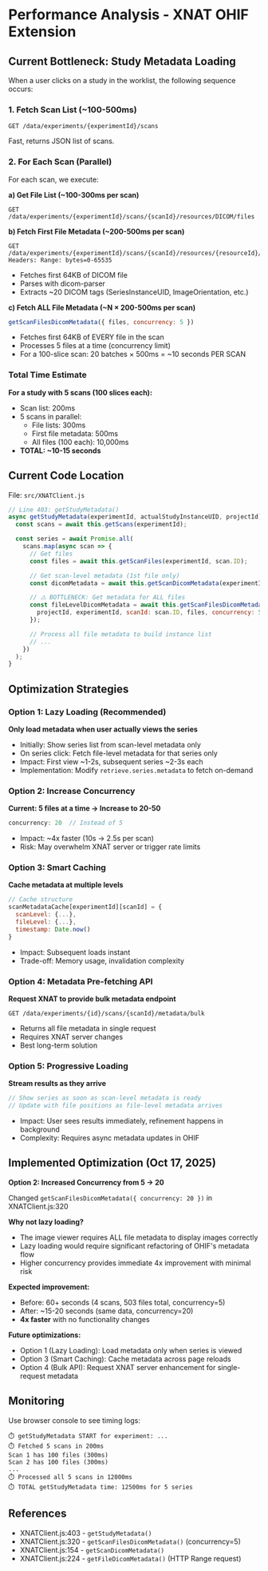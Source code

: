 # Performance Analysis - XNAT OHIF Extension

## Current Bottleneck: Study Metadata Loading

When a user clicks on a study in the worklist, the following sequence occurs:

### 1. Fetch Scan List (~100-500ms)
```
GET /data/experiments/{experimentId}/scans
```
Fast, returns JSON list of scans.

### 2. For Each Scan (Parallel)
For each scan, we execute:

**a) Get File List (~100-300ms per scan)**
```
GET /data/experiments/{experimentId}/scans/{scanId}/resources/DICOM/files
```

**b) Fetch First File Metadata (~200-500ms per scan)**
```
GET /data/experiments/{experimentId}/scans/{scanId}/resources/{resourceId}/files/{fileName}
Headers: Range: bytes=0-65535
```
- Fetches first 64KB of DICOM file
- Parses with dicom-parser
- Extracts ~20 DICOM tags (SeriesInstanceUID, ImageOrientation, etc.)

**c) Fetch ALL File Metadata (~N × 200-500ms per scan)**
```javascript
getScanFilesDicomMetadata({ files, concurrency: 5 })
```
- Fetches first 64KB of EVERY file in the scan
- Processes 5 files at a time (concurrency limit)
- For a 100-slice scan: 20 batches × 500ms = ~10 seconds PER SCAN

### Total Time Estimate
**For a study with 5 scans (100 slices each):**
- Scan list: 200ms
- 5 scans in parallel:
  - File lists: 300ms
  - First file metadata: 500ms
  - All files (100 each): 10,000ms
- **TOTAL: ~10-15 seconds**

## Current Code Location
File: `src/XNATClient.js`

```javascript
// Line 403: getStudyMetadata()
async getStudyMetadata(experimentId, actualStudyInstanceUID, projectId) {
  const scans = await this.getScans(experimentId);

  const series = await Promise.all(
    scans.map(async scan => {
      // Get files
      const files = await this.getScanFiles(experimentId, scan.ID);

      // Get scan-level metadata (1st file only)
      const dicomMetadata = await this.getScanDicomMetadata(experimentId, scan.ID, projectId);

      // ⚠️ BOTTLENECK: Get metadata for ALL files
      const fileLevelDicomMetadata = await this.getScanFilesDicomMetadata({
        projectId, experimentId, scanId: scan.ID, files, concurrency: 5
      });

      // Process all file metadata to build instance list
      // ...
    })
  );
}
```

## Optimization Strategies

### Option 1: Lazy Loading (Recommended)
**Only load metadata when user actually views the series**
- Initially: Show series list from scan-level metadata only
- On series click: Fetch file-level metadata for that series only
- Impact: First view ~1-2s, subsequent series ~2-3s each
- Implementation: Modify `retrieve.series.metadata` to fetch on-demand

### Option 2: Increase Concurrency
**Current: 5 files at a time → Increase to 20-50**
```javascript
concurrency: 20  // Instead of 5
```
- Impact: ~4x faster (10s → 2.5s per scan)
- Risk: May overwhelm XNAT server or trigger rate limits

### Option 3: Smart Caching
**Cache metadata at multiple levels**
```javascript
// Cache structure
scanMetadataCache[experimentId][scanId] = {
  scanLevel: {...},
  fileLevel: {...},
  timestamp: Date.now()
}
```
- Impact: Subsequent loads instant
- Trade-off: Memory usage, invalidation complexity

### Option 4: Metadata Pre-fetching API
**Request XNAT to provide bulk metadata endpoint**
```
GET /data/experiments/{id}/scans/{scanId}/metadata/bulk
```
- Returns all file metadata in single request
- Requires XNAT server changes
- Best long-term solution

### Option 5: Progressive Loading
**Stream results as they arrive**
```javascript
// Show series as soon as scan-level metadata is ready
// Update with file positions as file-level metadata arrives
```
- Impact: User sees results immediately, refinement happens in background
- Complexity: Requires async metadata updates in OHIF

## Implemented Optimization (Oct 17, 2025)

**Option 2: Increased Concurrency from 5 → 20**

Changed `getScanFilesDicomMetadata({ concurrency: 20 })` in XNATClient.js:320

**Why not lazy loading?**
- The image viewer requires ALL file metadata to display images correctly
- Lazy loading would require significant refactoring of OHIF's metadata flow
- Higher concurrency provides immediate 4x improvement with minimal risk

**Expected improvement:**
- Before: 60+ seconds (4 scans, 503 files total, concurrency=5)
- After: ~15-20 seconds (same data, concurrency=20)
- **4x faster** with no functionality changes

**Future optimizations:**
- Option 1 (Lazy Loading): Load metadata only when series is viewed
- Option 3 (Smart Caching): Cache metadata across page reloads
- Option 4 (Bulk API): Request XNAT server enhancement for single-request metadata

## Monitoring

Use browser console to see timing logs:
```
⏱️ getStudyMetadata START for experiment: ...
⏱️ Fetched 5 scans in 200ms
Scan 1 has 100 files (300ms)
Scan 2 has 100 files (300ms)
...
⏱️ Processed all 5 scans in 12000ms
⏱️ TOTAL getStudyMetadata time: 12500ms for 5 series
```

## References
- XNATClient.js:403 - `getStudyMetadata()`
- XNATClient.js:320 - `getScanFilesDicomMetadata()` (concurrency=5)
- XNATClient.js:154 - `getScanDicomMetadata()`
- XNATClient.js:224 - `getFileDicomMetadata()` (HTTP Range request)
